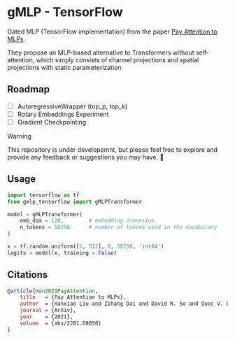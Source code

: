 # gMLP - TensorFlow
Gated MLP (TensorFlow implementation) from the paper [Pay Attention to MLPs](https://arxiv.org/pdf/2105.08050v2.pdf).

They propose an MLP-based alternative to Transformers without self-attention, which simply consists of channel projections and spatial projections with static parameterization.

## Roadmap
- [ ] AutoregressiveWrapper (top_p, top_k)
- [ ] Rotary Embeddings Experiment
- [ ] Gradient Checkpointing

> [!WARNING]
> This repository is under developemnt, but please feel free to explore and provide any feedback or suggestions you may have. :construction:

## Usage

```python
import tensorflow as tf
from gmlp_tensorflow import gMLPTransformer

model = gMLPTransformer(
    emb_dim = 128,        # embedding dimension
    n_tokens = 50256      # number of tokens used in the vocabulary
)

x = tf.random.uniform([1, 512], 0, 50256, 'int64')
logits = model(x, training = False)
```

## Citations

```bibtex
@article{Han2021PayAttention,
    title   = {Pay Attention to MLPs},
    author  = {Hanxiao Liu and Zihang Dai and David R. So and Quoc V. Le},
    journal = {ArXiv},
    year    = {2021},
    volume  = {abs/2201.08050}
}
```
